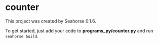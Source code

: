 # counter

This project was created by Seahorse 0.1.6.

To get started, just add your code to **programs_py/counter.py** and run `seahorse build`.
